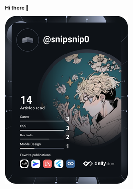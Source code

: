 ### Hi there 👋
<a href="https://app.daily.dev/snipsnip0"><img src="https://github.com/snipsnip0/snipsnip0/blob/master/devcard.svg" width="400" alt="Bruno Dias's Dev Card"/></a>
<!--
**snipsnip0/snipsnip0** is a ✨ _special_ ✨ repository because its `README.md` (this file) appears on your GitHub profile.

Here are some ideas to get you started:

- 🔭 I’m currently working on ...
- 🌱 I’m currently learning ...
- 👯 I’m looking to collaborate on ...
- 🤔 I’m looking for help with ...
- 💬 Ask me about ...
- 📫 How to reach me: ...
- 😄 Pronouns: ...
- ⚡ Fun fact: ...
-->
